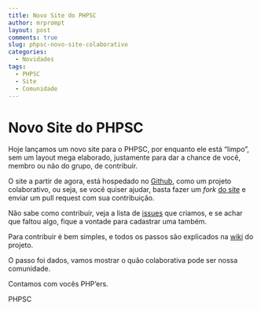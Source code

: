 ```yaml
---
title: Novo Site do PHPSC
author: mrprompt
layout: post
comments: true
slug: phpsc-novo-site-colaborativo
categories:
  - Novidades
tags:
  - PHPSC
  - Site
  - Comunidade
---
```


# Novo Site do PHPSC

Hoje lançamos um novo site para o PHPSC, por enquanto ele está “limpo”, sem um layout mega elaborado, justamente para dar a chance de você, membro ou não do grupo, de contribuir.

O site a partir de agora, está hospedado no [Github](https://www.github.com), como um projeto colaborativo, ou seja, se você quiser ajudar, basta fazer um *fork* [do site](https://github.com/PHPSC/phpsc.github.io) e enviar um pull request com sua contribuição.

Não sabe como contribuir, veja a lista de [issues](https://github.com/PHPSC/phpsc.github.io/issues) que criamos, e se achar que faltou algo, fique a vontade para cadastrar uma também.

Para contribuir é bem simples, e todos os passos são explicados na [wiki](https://github.com/PHPSC/phpsc.github.io/wiki/Contribuindo) do projeto.

O passo foi dados, vamos mostrar o quão colaborativa pode ser nossa comunidade.

Contamos com vocês PHP’ers.

PHPSC
